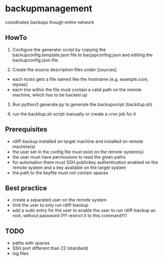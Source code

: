 # backupmanagement
coordinates backups though entire network


## HowTo

1. Configure the generator script by copying the backupconfig.template.json file to bacjupconfog.json and editing the backupconfig.json file.

2. Create the source description files under [sources]
* each hosts gets a file named like the hostname [e.g. example.com, mynas]
* each line within the file must contain a valid path on the remote machine, which has to be backed up


3. Run python3 generate.py to generate the backupscript (backitup.sh)

4. run the backitup.sh script manually or create a cron job for it


## Prerequisites

- rdiff-backup installed on target machine and installed on remote machine(s)
- the user set in the config file must exist on the remote system(s)
- the user must have permissions to read the given paths
- for automation there must SSH publickey authentication enabled on the remote system and a key available on the target system
- the path to the keyfile must not contain spaces

## Best practice

- create a separated user on the remote system
- limit the user to only run rdiff-backup
- add a sudo entry for the user to enable the user to run rdiff-backup as root, without password (!!!! restrict it to this command!!!)

## TODO
- paths with spaces
- SSH port different than 22 (standard)
- log files
